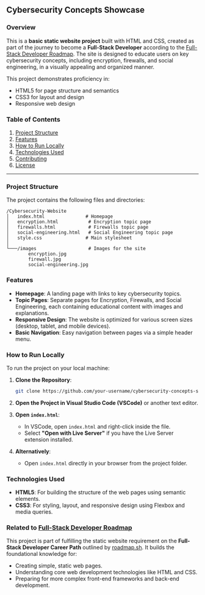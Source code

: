 ## Cybersecurity Concepts Showcase

### Overview

This is a **basic static website project** built with HTML and CSS, created as part of the journey to become a **Full-Stack Developer** according to the [Full-Stack Developer Roadmap](https://roadmap.sh/full-stack). The site is designed to educate users on key cybersecurity concepts, including encryption, firewalls, and social engineering, in a visually appealing and organized manner.

This project demonstrates proficiency in:
- HTML5 for page structure and semantics
- CSS3 for layout and design
- Responsive web design

### Table of Contents
1. [Project Structure](#project-structure)
2. [Features](#features)
3. [How to Run Locally](#how-to-run-locally)
4. [Technologies Used](#technologies-used)
5. [Contributing](#contributing)
6. [License](#license)

---

### Project Structure

The project contains the following files and directories:

```
/Cybersecurity-Website
│   index.html               # Homepage
│   encryption.html           # Encryption topic page
│   firewalls.html            # Firewalls topic page
│   social-engineering.html   # Social Engineering topic page
│   style.css                # Main stylesheet
│
└───/images                   # Images for the site
        encryption.jpg
        firewall.jpg
        social-engineering.jpg
```

### Features
- **Homepage**: A landing page with links to key cybersecurity topics.
- **Topic Pages**: Separate pages for Encryption, Firewalls, and Social Engineering, each containing educational content with images and explanations.
- **Responsive Design**: The website is optimized for various screen sizes (desktop, tablet, and mobile devices).
- **Basic Navigation**: Easy navigation between pages via a simple header menu.

### How to Run Locally

To run the project on your local machine:

1. **Clone the Repository**:
   ```bash
   git clone https://github.com/your-username/cybersecurity-concepts-showcase.git
   ```

2. **Open the Project in Visual Studio Code (VSCode)** or another text editor.

3. **Open `index.html`**:
   - In VSCode, open `index.html` and right-click inside the file.
   - Select **"Open with Live Server"** if you have the Live Server extension installed.

4. **Alternatively**:
   - Open `index.html` directly in your browser from the project folder.

### Technologies Used
- **HTML5**: For building the structure of the web pages using semantic elements.
- **CSS3**: For styling, layout, and responsive design using Flexbox and media queries.

### Related to [Full-Stack Developer Roadmap](https://roadmap.sh/full-stack)
This project is part of fulfilling the static website requirement on the **Full-Stack Developer Career Path** outlined by [roadmap.sh](https://roadmap.sh). It builds the foundational knowledge for:
- Creating simple, static web pages.
- Understanding core web development technologies like HTML and CSS.
- Preparing for more complex front-end frameworks and back-end development.
